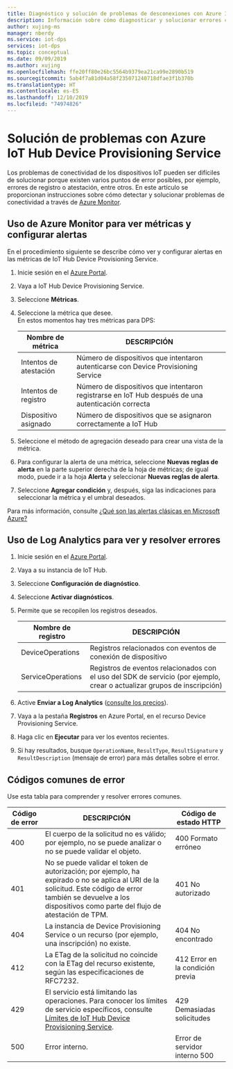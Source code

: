 ```yaml
---
title: Diagnóstico y solución de problemas de desconexiones con Azure IoT Hub DPS
description: Información sobre cómo diagnosticar y solucionar errores comunes de conectividad de dispositivos para Azure IoT Hub Device Provisioning Service (DPS)
author: xujing-ms
manager: nberdy
ms.service: iot-dps
services: iot-dps
ms.topic: conceptual
ms.date: 09/09/2019
ms.author: xujing
ms.openlocfilehash: ffe20ff80e26bc5564b9379ea21ca99e2890b519
ms.sourcegitcommit: 5ab4f7a81d04a58f235071240718dfae3f1b370b
ms.translationtype: HT
ms.contentlocale: es-ES
ms.lasthandoff: 12/10/2019
ms.locfileid: "74974826"
---
```

# <a name="troubleshooting-with-azure-iot-hub-device-provisioning-service"></a>Solución de problemas con Azure IoT Hub Device Provisioning Service

Los problemas de conectividad de los dispositivos IoT pueden ser difíciles de solucionar porque existen varios puntos de error posibles, por ejemplo, errores de registro o atestación, entre otros. En este artículo se proporcionan instrucciones sobre cómo detectar y solucionar problemas de conectividad a través de [Azure Monitor](https://docs.microsoft.com/azure/azure-monitor/overview).

## <a name="using-azure-monitor-to-view-metrics-and-set-up-alerts"></a>Uso de Azure Monitor para ver métricas y configurar alertas

En el procedimiento siguiente se describe cómo ver y configurar alertas en las métricas de IoT Hub Device Provisioning Service. 

1. Inicie sesión en el [Azure Portal](https://portal.azure.com).

2. Vaya a IoT Hub Device Provisioning Service.

3. Seleccione **Métricas**.

4. Seleccione la métrica que desee. 
   <br />En estos momentos hay tres métricas para DPS:

    | Nombre de métrica | DESCRIPCIÓN |
    |-------|------------|
    | Intentos de atestación | Número de dispositivos que intentaron autenticarse con Device Provisioning Service|
    | Intentos de registro | Número de dispositivos que intentaron registrarse en IoT Hub después de una autenticación correcta|
    | Dispositivo asignado | Número de dispositivos que se asignaron correctamente a IoT Hub|

5. Seleccione el método de agregación deseado para crear una vista de la métrica. 

6. Para configurar la alerta de una métrica, seleccione **Nuevas reglas de alerta** en la parte superior derecha de la hoja de métricas; de igual modo, puede ir a la hoja **Alerta** y seleccionar **Nuevas reglas de alerta**.

7. Seleccione **Agregar condición** y, después, siga las indicaciones para seleccionar la métrica y el umbral deseados.

Para más información, consulte [¿Qué son las alertas clásicas en Microsoft Azure?](../azure-monitor/platform/alerts-overview.md)

## <a name="using-log-analytic-to-view-and-resolve-errors"></a>Uso de Log Analytics para ver y resolver errores

1. Inicie sesión en el [Azure Portal](https://portal.azure.com).

2. Vaya a su instancia de IoT Hub.

3. Seleccione **Configuración de diagnóstico**.

4. Seleccione **Activar diagnósticos**.

5. Permite que se recopilen los registros deseados.

    | Nombre de registro | DESCRIPCIÓN |
    |-------|------------|
    | DeviceOperations | Registros relacionados con eventos de conexión de dispositivo |
    | ServiceOperations | Registros de eventos relacionados con el uso del SDK de servicio (por ejemplo, crear o actualizar grupos de inscripción)|

6. Active **Enviar a Log Analytics** ([consulte los precios](https://azure.microsoft.com/pricing/details/log-analytics/)). 

7. Vaya a la pestaña **Registros** en Azure Portal, en el recurso Device Provisioning Service.

8. Haga clic en **Ejecutar** para ver los eventos recientes.

9. Si hay resultados, busque `OperationName`, `ResultType`, `ResultSignature` y `ResultDescription` (mensaje de error) para más detalles sobre el error.


## <a name="common-error-codes"></a>Códigos comunes de error
Use esta tabla para comprender y resolver errores comunes.

| Código de error| DESCRIPCIÓN | Código de estado HTTP |
|-------|------------|------------|
| 400 | El cuerpo de la solicitud no es válido; por ejemplo, no se puede analizar o no se puede validar el objeto.| 400 Formato erróneo |
| 401 | No se puede validar el token de autorización; por ejemplo, ha expirado o no se aplica al URI de la solicitud. Este código de error también se devuelve a los dispositivos como parte del flujo de atestación de TPM. | 401 No autorizado|
| 404 | La instancia de Device Provisioning Service o un recurso (por ejemplo, una inscripción) no existe. |404 No encontrado |
| 412 | La ETag de la solicitud no coincide con la ETag del recurso existente, según las especificaciones de RFC7232. | 412 Error en la condición previa |
| 429 | El servicio está limitando las operaciones. Para conocer los límites de servicio específicos, consulte [Límites de IoT Hub Device Provisioning Service](https://docs.microsoft.com/azure/azure-subscription-service-limits#iot-hub-device-provisioning-service-limits). | 429 Demasiadas solicitudes |
| 500 | Error interno. | Error de servidor interno 500|
